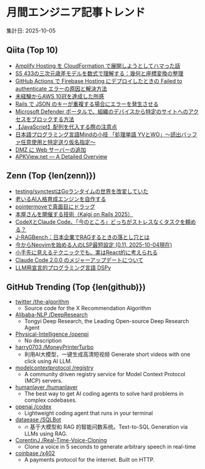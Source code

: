 # 月間エンジニア記事トレンド

集計日: 2025-10-05

## Qiita (Top 10)
- [Amplify Hosting を CloudFormation で展開しようとしてハマった話](https://qiita.com/h0uk1st4r/items/e2124f2f254007934631)
- [SS 433の三次元歳差モデルを数式で理解する：幾何と座標変換の整理](https://qiita.com/sakaimaging/items/c14520d6bef2fb0d5f63)
- [GitHub Actions で Firebase Hosting にデプロイしたときの Failed to authenticate エラーの原因と解決方法](https://qiita.com/takaki-inokuchi/items/d80479a82014cee804a7)
- [未経験からAWS 10冠を達成した所感](https://qiita.com/Marimuni0221/items/d87af5d70bcbed226eef)
- [Rails で JSON のキーが重複する場合にエラーを発生させる](https://qiita.com/QUANON/items/4d79f081a9aa9e53f46d)
- [Microsoft Defender ポータルで、組織のデバイスから特定のサイトへのアクセスをブロックする方法](https://qiita.com/Rinatamu/items/07a46603a4634da19029)
- [ 【JavaScript】配列を代入する際の注意点](https://qiita.com/kanty-verse/items/0e28991de38c0795dab7)
- [日本語プログラミング言語Mindの小技 「処理単語 YVとWO」～読出バッファ任意使用と特定送り仮名指定～](https://qiita.com/mylifewithviolin/items/5953cfa4215983d525dc)
- [DMZ に Web サーバーの追加](https://qiita.com/jp_yen/items/94470d3a60f239d339bf)
- [APKView.net — A Detailed Overview](https://qiita.com/offpages02/items/a18c2959aae36d3c3934)

## Zenn (Top {len(zenn)})
- [testing/synctestはGoランタイムの世界を改変していた](https://zenn.dev/yuta_kakiki/articles/9ec93623cfdc81)
- [老いるAI人格育成エンジンを自作する](https://zenn.dev/saldra/articles/fa8ea14b5a1880)
- [pointermoveで真面目にドラッグ](https://zenn.dev/nishinoshake/articles/ef76a7a740f4de)
- [本屋さんを開催する技術（Kaigi on Rails 2025）](https://zenn.dev/ko1/articles/69d8db0227b40a)
- [CodeXとClaude Code、「今のところ」どっちがストレスなくタスクを頼める？](https://zenn.dev/manabu/articles/f2f6b90f95c039)
- [J-RAGBench：日本企業でRAGするときの落とし穴とは](https://zenn.dev/neoai/articles/0998f81c39a583)
- [今からNeovimを始める人のLSP最短設定 (0.11, 2025-10-04現在)](https://zenn.dev/ras96/articles/4d9d9493d29c06)
- [小手先に見えるテクニックでも、実はReact的に考えられる](https://zenn.dev/uhyo/articles/react-key-techniques)
- [Claude Code 2.0.0 のメジャーアップデートについて](https://zenn.dev/oikon/articles/claude-code-2)
- [LLM用宣言的プログラミング言語 DSPy](https://zenn.dev/cybernetics/articles/f879e10b53c2db)

## GitHub Trending (Top {len(github)})
- [twitter /the-algorithm](https://github.com/twitter/the-algorithm)
  - Source code for the X Recommendation Algorithm
- [Alibaba-NLP /DeepResearch](https://github.com/Alibaba-NLP/DeepResearch)
  - Tongyi Deep Research, the Leading Open-source Deep Research Agent
- [Physical-Intelligence /openpi](https://github.com/Physical-Intelligence/openpi)
  - No description
- [harry0703 /MoneyPrinterTurbo](https://github.com/harry0703/MoneyPrinterTurbo)
  - 利用AI大模型，一键生成高清短视频 Generate short videos with one click using AI LLM.
- [modelcontextprotocol /registry](https://github.com/modelcontextprotocol/registry)
  - A community driven registry service for Model Context Protocol (MCP) servers.
- [humanlayer /humanlayer](https://github.com/humanlayer/humanlayer)
  - The best way to get AI coding agents to solve hard problems in complex codebases.
- [openai /codex](https://github.com/openai/codex)
  - Lightweight coding agent that runs in your terminal
- [dataease /SQLBot](https://github.com/dataease/SQLBot)
  - 🔥 基于大模型和 RAG 的智能问数系统。Text-to-SQL Generation via LLMs using RAG.
- [CorentinJ /Real-Time-Voice-Cloning](https://github.com/CorentinJ/Real-Time-Voice-Cloning)
  - Clone a voice in 5 seconds to generate arbitrary speech in real-time
- [coinbase /x402](https://github.com/coinbase/x402)
  - A payments protocol for the internet. Built on HTTP.
